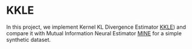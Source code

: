# KKLE
In this project, we implement Kernel KL Divergence Estimator [KKLE](https://arxiv.org/pdf/1905.00586.pdf)) and compare it with Mutual Information Neural Estimator [MINE](https://arxiv.org/pdf/1801.04062.pdf) for a simple synthetic dataset.
